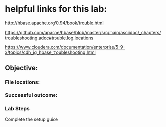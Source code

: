 # helpful links for this lab: 

http://hbase.apache.org/0.94/book/trouble.html

https://github.com/apache/hbase/blob/master/src/main/asciidoc/_chapters/troubleshooting.adoc#trouble.log.locations

https://www.cloudera.com/documentation/enterprise/5-9-x/topics/cdh_ig_hbase_troubleshooting.html

## Objective:


### File locations:

### Successful outcome:

### Lab Steps

Complete the setup guide
